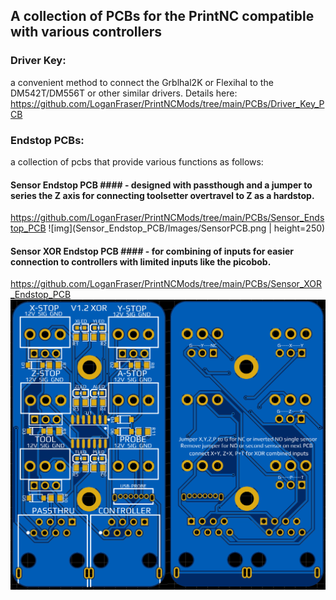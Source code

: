 ## A collection of PCBs for the PrintNC compatible with various controllers ##

### Driver Key: ###
a convenient method to connect the Grblhal2K or Flexihal to the DM542T/DM556T or other similar drivers.
Details here: https://github.com/LoganFraser/PrintNCMods/tree/main/PCBs/Driver_Key_PCB

### Endstop PCBs: ###
a collection of pcbs that provide various functions as follows: 

#### Sensor Endstop PCB #### - designed with passthough and a jumper to series the Z axis for connecting toolsetter overtravel to Z as a hardstop. 

https://github.com/LoganFraser/PrintNCMods/tree/main/PCBs/Sensor_Endstop_PCB
![img](Sensor_Endstop_PCB/Images/SensorPCB.png | height=250)

#### Sensor XOR Endstop PCB #### -  for combining of inputs for easier connection to controllers with limited inputs like the picobob.  

https://github.com/LoganFraser/PrintNCMods/tree/main/PCBs/Sensor_XOR_Endstop_PCB
![img](Sensor_XOR_Endstop_PCB/Sensor_XOR_1.2_Breakout_PCB.png)
